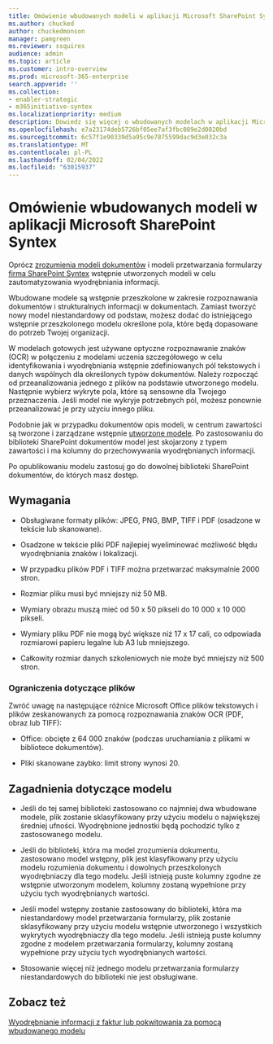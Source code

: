 ```yaml
---
title: Omówienie wbudowanych modeli w aplikacji Microsoft SharePoint Syntex
ms.author: chucked
author: chuckedmonson
manager: pamgreen
ms.reviewer: ssquires
audience: admin
ms.topic: article
ms.customer: intro-overview
ms.prod: microsoft-365-enterprise
search.appverid: ''
ms.collection:
- enabler-strategic
- m365initiative-syntex
ms.localizationpriority: medium
description: Dowiedz się więcej o wbudowanych modelach w aplikacji Microsoft SharePoint Syntex.
ms.openlocfilehash: e7a23174deb5726bf05ee7af3fbc089e2d0820bd
ms.sourcegitcommit: 6c57f1e90339d5a95c9e7875599dac9d3e032c3a
ms.translationtype: MT
ms.contentlocale: pl-PL
ms.lasthandoff: 02/04/2022
ms.locfileid: "63015937"
---
```

# <a name="prebuilt-models-overview-in-microsoft-sharepoint-syntex"></a>Omówienie wbudowanych modeli w aplikacji Microsoft SharePoint Syntex

Oprócz [zrozumienia modeli dokumentów](document-understanding-overview.md) i modeli przetwarzania formularzy [firma SharePoint Syntex](form-processing-overview.md) wstępnie utworzonych modeli w celu zautomatyzowania wyodrębniania informacji.

Wbudowane modele są wstępnie przeszkolone w zakresie rozpoznawania dokumentów i strukturalnych informacji w dokumentach. Zamiast tworzyć nowy model niestandardowy od podstaw, możesz dodać do istniejącego wstępnie przeszkolonego modelu określone pola, które będą dopasowane do potrzeb Twojej organizacji. 

W modelach gotowych jest używane optyczne rozpoznawanie znaków (OCR) w połączeniu z modelami uczenia szczegółowego w celu identyfikowania i wyodrębniania wstępnie zdefiniowanych pól tekstowych i danych wspólnych dla określonych typów dokumentów. Należy rozpocząć od przeanalizowania jednego z plików na podstawie utworzonego modelu. Następnie wybierz wykryte pola, które są sensowne dla Twojego przeznaczenia. Jeśli model nie wykryje potrzebnych pól, możesz ponownie przeanalizować je przy użyciu innego pliku.

Podobnie jak w przypadku dokumentów opis modeli, w centrum zawartości są tworzone i zarządzane wstępnie [utworzone modele](create-a-content-center.md). Po zastosowaniu do biblioteki SharePoint dokumentów model jest skojarzony z typem zawartości i ma kolumny do przechowywania wyodrębnianych informacji. 

Po opublikowaniu modelu zastosuj go do dowolnej biblioteki SharePoint dokumentów, do których masz dostęp.  

## <a name="requirements"></a>Wymagania

- Obsługiwane formaty plików: JPEG, PNG, BMP, TIFF i PDF (osadzone w tekście lub skanowane).

- Osadzone w tekście pliki PDF najlepiej wyeliminować możliwość błędu wyodrębniania znaków i lokalizacji.

- W przypadku plików PDF i TIFF można przetwarzać maksymalnie 2000 stron.

- Rozmiar pliku musi być mniejszy niż 50 MB.

- Wymiary obrazu muszą mieć od 50 x 50 pikseli do 10 000 x 10 000 pikseli.

- Wymiary pliku PDF nie mogą być większe niż 17 x 17 cali, co odpowiada rozmiarowi papieru legalne lub A3 lub mniejszego.

- Całkowity rozmiar danych szkoleniowych nie może być mniejszy niż 500 stron.

### <a name="file-limitations"></a>Ograniczenia dotyczące plików

Zwróć uwagę na następujące różnice Microsoft Office plików tekstowych i plików zeskanowanych za pomocą rozpoznawania znaków OCR (PDF, obraz lub TIFF):

- Office: obcięte z 64 000 znaków (podczas uruchamiania z plikami w bibliotece dokumentów).

- Pliki skanowane zaybko:  limit strony wynosi 20.  

## <a name="model-considerations"></a>Zagadnienia dotyczące modelu

- Jeśli do tej samej biblioteki zastosowano co najmniej dwa wbudowane modele, plik zostanie sklasyfikowany przy użyciu modelu o największej średniej ufności. Wyodrębnione jednostki będą pochodzić tylko z zastosowanego modelu.

- Jeśli do biblioteki, która ma model zrozumienia dokumentu, zastosowano model wstępny, plik jest klasyfikowany przy użyciu modelu rozumienia dokumentu i dowolnych przeszkolonych wyodrębniaczy dla tego modelu. Jeśli istnieją puste kolumny zgodne ze wstępnie utworzonym modelem, kolumny zostaną wypełnione przy użyciu tych wyodrębnianych wartości.

- Jeśli model wstępny zostanie zastosowany do biblioteki, która ma niestandardowy model przetwarzania formularzy, plik zostanie sklasyfikowany przy użyciu modelu wstępnie utworzonego i wszystkich wykrytych wyodrębniaczy dla tego modelu. Jeśli istnieją puste kolumny zgodne z modelem przetwarzania formularzy, kolumny zostaną wypełnione przy użyciu tych wyodrębnianych wartości.

- Stosowanie więcej niż jednego modelu przetwarzania formularzy niestandardowych do biblioteki nie jest obsługiwane.


## <a name="see-also"></a>Zobacz też

[Wyodrębnianie informacji z faktur lub pokwitowania za pomocą wbudowanego modelu](prebuilt-overview.md)
 

